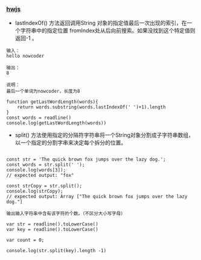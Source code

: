 ### [hwjs](https://www.nowcoder.com/exam/oj/ta?tpId=37)

- lastIndexOf() 方法返回调用String 对象的指定值最后一次出现的索引，在一个字符串中的指定位置 fromIndex处从后向前搜索。如果没找到这个特定值则返回-1 。
```
输入：
hello nowcoder

输出：
8

说明：
最后一个单词为nowcoder，长度为8   

function getLastWordLength(words){
    return words.substring(words.lastIndexOf(' ')+1).length
}
const words = readline()
console.log(getLastWordLength(words))

```

- split() 方法使用指定的分隔符字符串将一个String对象分割成子字符串数组，以一个指定的分割字串来决定每个拆分的位置。

```

const str = 'The quick brown fox jumps over the lazy dog.';
const words = str.split(' ');
console.log(words[3]);
// expected output: "fox"

const strCopy = str.split();
console.log(strCopy);
// expected output: Array ["The quick brown fox jumps over the lazy dog."]

```

```
输出输入字符串中含有该字符的个数。（不区分大小写字母）

var str = readline().toLowerCase()
var key = readline().toLowerCase()
 
var count = 0;
 
console.log(str.split(key).length -1)


```